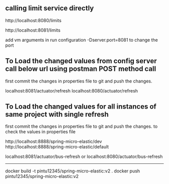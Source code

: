 calling limit service directly
--------------------------------

http://localhost:8080/limits

http://localhost:8081/limits

add vm arguments in run configuration -Dserver.port=8081  to change the port

To Load the changed values from config server call below url using postman POST method call
-------------------------------------------------------------------------------------------- 
first commit the changes in properties file to git and push the changes.

localhost:8081/actuator/refresh
localhost:8080/actuator/refresh

To Load the changed values for all instances of same project with single refresh
---------------------------------------------------------------------------------
first commit the changes in properties file to git and push the changes.
to check the values in properties file 

http://localhost:8888/spring-micro-elastic/dev    
http://localhost:8888/spring-micro-elastic/default


localhost:8081/actuator/bus-refresh    or    localhost:8080/actuator/bus-refresh


--------------------------------------------------------------------------------------
docker build -t  pintu12345/spring-micro-elastic:v2 . 
docker push pintu12345/spring-micro-elastic:v2




